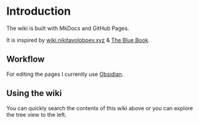 # Introduction

The wiki is built with MkDocs and GitHub Pages.

It is inspired by [wiki.nikitavoloboev.xyz](https://wiki.nikitavoloboev.xyz/) & [The Blue Book](https://lyz-code.github.io/blue-book/).

## Workflow

For editing the pages I currently use [Obsidian](https://obsidian.md/).

## Using the wiki

You can quickly search the contents of this wiki above or you can explore the tree view to the left.